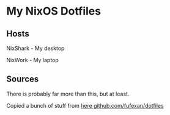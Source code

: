 # My NixOS Dotfiles

## Hosts

NixShark - My desktop

NixWork - My laptop

## Sources

There is probably far more than this, but at least.

Copied a bunch of stuff from [here github.com/fufexan/dotfiles](https://github.com/fufexan/dotfiles)
